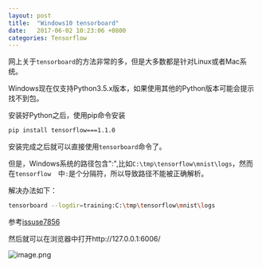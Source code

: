 ```yaml
---
layout: post
title:  "Windows10 tensorboard"
date:   2017-06-02 10:23:06 +0800
categories: Tensorflow
---
```


网上关于`tensorboard`的方法非常的多，但是大多数都是针对Linux或者Mac系统。

Windows现在仅支持Python3.5.x版本，如果使用其他的Python版本可能会提示找不到包。

安装好Python之后，使用pip命令安装

```bash
pip install tensorflow===1.1.0
```

安装完成之后就可以直接使用`tensorboard`命令了。

但是，Windows系统的路径包含":",比如`C:\tmp\tensorflow\mnist\logs`，然而在`tensorflow  `中`:`是个分隔符，所以导致路径不能被正确解析。

解决办法如下：

```bash
tensorboard --logdir=training:C:\tmp\tensorflow\mnist\logs
```

参考[issuse7856](https://github.com/tensorflow/tensorflow/issues/7856)

然后就可以在浏览器中打开http://127.0.0.1:6006/


![image.png](http://upload-images.jianshu.io/upload_images/1335634-3c764eb99d8232a7.png?imageMogr2/auto-orient/strip%7CimageView2/2/w/1240)